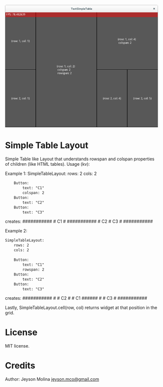 ![screenshot](screenshot.png)

Simple Table Layout
===================

Simple Table like Layout that understands rowspan and colspan properties of children (like HTML tables).
Usage (kv):

Example 1:
    SimpleTableLayout:
        rows: 2
        cols: 2

        Button:
            text: "C1"
            colspan: 2
        Button:
            text: "C2"
        Button:
            text: "C3"

creates:
    ###########
    #    C1   #
    ###########
    # C2 # C3 #
    ###########

Example 2:
    
    SimpleTableLayout:
        rows: 2
        cols: 2

        Button:
            text: "C1"
            rowspan: 2
        Button:
            text: "C2"
        Button:
            text: "C3"

creates:
    ###########
    #    # C2 #
    # C1 ######
    #    # C3 #
    ###########

Lastly, SimpleTableLayout.cell(row, col) returns widget at that position in the grid.

License
=======
MIT license.

Credits
=======
Author: Jeyson Molina <jeyson.mco@gmail.com>
